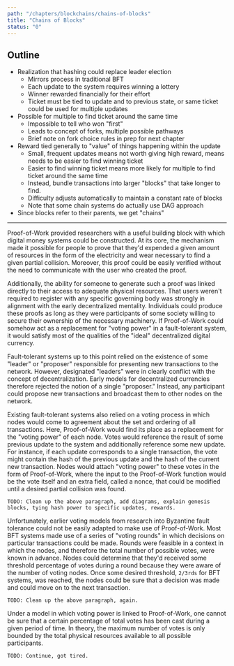 ```yaml
---
path: "/chapters/blockchains/chains-of-blocks"
title: "Chains of Blocks"
status: "0"
---
```


## Outline
- Realization that hashing could replace leader election
    - Mirrors process in traditional BFT
    - Each update to the system requires winning a lottery
    - Winner rewarded financially for their effort
    - Ticket must be tied to update and to previous state, or same ticket could be used for multiple updates
- Possible for multiple to find ticket around the same time
    - Impossible to tell who won "first"
    - Leads to concept of forks, multiple possible pathways
    - Brief note on fork choice rules in prep for next chapter
- Reward tied generally to "value" of things happening within the update
    - Small, frequent updates means not worth giving high reward, means needs to be easier to find winning ticket
    - Easier to find winning ticket means more likely for multiple to find ticket around the same time
    - Instead, bundle transactions into larger "blocks" that take longer to find.
    - Difficulty adjusts automatically to maintain a constant rate of blocks
    - Note that some chain systems do actually use DAG approach
- Since blocks refer to their parents, we get "chains"

---

Proof-of-Work provided researchers with a useful building block with which digital money systems could be constructed. At its core, the mechanism made it possible for people to prove that they'd expended a given amount of resources in the form of the electricity and wear necessary to find a given partial collision. Moreover, this proof could be easily verified without the need to communicate with the user who created the proof.

Additionally, the ability for someone to generate such a proof was linked directly to their access to adequate physical resources. That users weren't required to register with any specific governing body was strongly in alignment with the early decentralized mentality. Individuals could produce these proofs as long as they were participants of some society willing to secure their ownership of the necessary machinery. If Proof-of-Work could somehow act as a replacement for "voting power" in a fault-tolerant system, it would satisfy most of the qualities of the "ideal" decentralized digital currency.

Fault-tolerant systems up to this point relied on the existence of some "leader" or "proposer" responsible for presenting new transactions to the network. However, designated "leaders" were in clearly conflict with the concept of decentralization. Early models for decentralized currencies therefore rejected the notion of a single "proposer." Instead, any participant could propose new transactions and broadcast them to other nodes on the network.

Existing fault-tolerant systems also relied on a voting process in which nodes would come to agreement about the set and ordering of all transactions. Here, Proof-of-Work would find its place as a replacement for the "voting power" of each node. Votes would reference the result of some previous update to the system and additionally reference some new update. For instance, if each update corresponds to a single transaction, the vote might contain the hash of the previous update and the hash of the current new transaction. Nodes would attach "voting power" to these votes in the form of Proof-of-Work, where the input to the Proof-of-Work function would be the vote itself and an extra field, called a nonce, that could be modified until a desired partial collision was found.

```
TODO: Clean up the above paragraph, add diagrams, explain genesis blocks, tying hash power to specific updates, rewards.
```

Unfortunately, earlier voting models from research into Byzantine fault tolerance could not be easily adapted to make use of Proof-of-Work. Most BFT systems made use of a series of "voting rounds" in which decisions on particular transactions could be made. Rounds were feasible in a context in which the nodes, and therefore the total number of possible votes, were known in advance. Nodes could determine that they'd received some threshold percentage of votes during a round because they were aware of the number of voting nodes. Once some desired threshold, `2/3rds` for BFT systems, was reached, the nodes could be sure that a decision was made and could move on to the next transaction.

```
TODO: Clean up the above paragraph, again.
```

Under a model in which voting power is linked to Proof-of-Work, one cannot be sure that a certain percentage of total votes has been cast during a given period of time. In theory, the maximum number of votes is only bounded by the total physical resources available to all possible participants.

```
TODO: Continue, got tired.
```